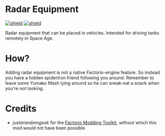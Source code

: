 # Radar Equipment

[![shield](https://img.shields.io/badge/Ko--fi-Donate%20-hotpink?logo=kofi&logoColor=white)](https://ko-fi.com/stringweasel) [![shield](https://img.shields.io/badge/dynamic/json?color=orange&label=Factorio&query=downloads_count&suffix=%20downloads&url=https%3A%2F%2Fmods.factorio.com%2Fapi%2Fmods%2Fradar-equipment)](https://mods.factorio.com/mod/radar-equipment)

Radar equipment that can be placed in vehicles. Intended for driving tanks remotely in Space Age.

# How?

Adding radar equipment is not a native Factorio-engine feature. So instead you have a hidden spidertron friend following you around. Remember to leave some Yumako Mash lying around so he can sneak-eat a snack when you're not looking.

# Credits
- _justarandomgeek_ for the [Factorio Modding Toolkit](https://marketplace.visualstudio.com/items?itemName=justarandomgeek.factoriomod-debug), without which this mod would not have been possible.